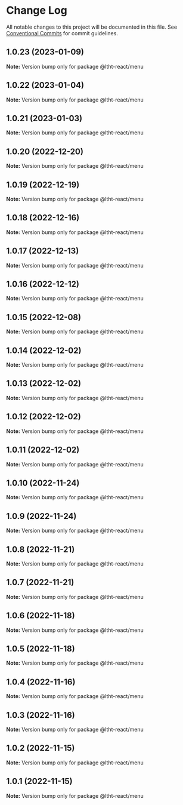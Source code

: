 # Change Log

All notable changes to this project will be documented in this file.
See [Conventional Commits](https://conventionalcommits.org) for commit guidelines.

## 1.0.23 (2023-01-09)

**Note:** Version bump only for package @ltht-react/menu





## 1.0.22 (2023-01-04)

**Note:** Version bump only for package @ltht-react/menu





## 1.0.21 (2023-01-03)

**Note:** Version bump only for package @ltht-react/menu





## 1.0.20 (2022-12-20)

**Note:** Version bump only for package @ltht-react/menu





## 1.0.19 (2022-12-19)

**Note:** Version bump only for package @ltht-react/menu





## 1.0.18 (2022-12-16)

**Note:** Version bump only for package @ltht-react/menu





## 1.0.17 (2022-12-13)

**Note:** Version bump only for package @ltht-react/menu





## 1.0.16 (2022-12-12)

**Note:** Version bump only for package @ltht-react/menu





## 1.0.15 (2022-12-08)

**Note:** Version bump only for package @ltht-react/menu





## 1.0.14 (2022-12-02)

**Note:** Version bump only for package @ltht-react/menu





## 1.0.13 (2022-12-02)

**Note:** Version bump only for package @ltht-react/menu





## 1.0.12 (2022-12-02)

**Note:** Version bump only for package @ltht-react/menu





## 1.0.11 (2022-12-02)

**Note:** Version bump only for package @ltht-react/menu





## 1.0.10 (2022-11-24)

**Note:** Version bump only for package @ltht-react/menu





## 1.0.9 (2022-11-24)

**Note:** Version bump only for package @ltht-react/menu





## 1.0.8 (2022-11-21)

**Note:** Version bump only for package @ltht-react/menu





## 1.0.7 (2022-11-21)

**Note:** Version bump only for package @ltht-react/menu





## 1.0.6 (2022-11-18)

**Note:** Version bump only for package @ltht-react/menu





## 1.0.5 (2022-11-18)

**Note:** Version bump only for package @ltht-react/menu





## 1.0.4 (2022-11-16)

**Note:** Version bump only for package @ltht-react/menu





## 1.0.3 (2022-11-16)

**Note:** Version bump only for package @ltht-react/menu





## 1.0.2 (2022-11-15)

**Note:** Version bump only for package @ltht-react/menu





## 1.0.1 (2022-11-15)

**Note:** Version bump only for package @ltht-react/menu

